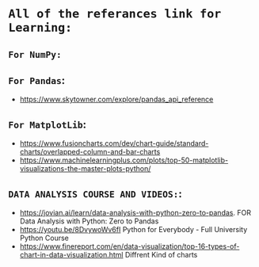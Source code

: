 # `All of the referances link for Learning:`
## `For NumPy:`


## `For Pandas`:
- https://www.skytowner.com/explore/pandas_api_reference


## `For MatplotLib`:
- https://www.fusioncharts.com/dev/chart-guide/standard-charts/overlapped-column-and-bar-charts
- https://www.machinelearningplus.com/plots/top-50-matplotlib-visualizations-the-master-plots-python/

## `DATA ANALYSIS COURSE AND VIDEOS:`:
- https://jovian.ai/learn/data-analysis-with-python-zero-to-pandas.       FOR Data Analysis with Python: Zero to Pandas
- https://youtu.be/8DvywoWv6fI    Python for Everybody - Full University Python Course
- https://www.finereport.com/en/data-visualization/top-16-types-of-chart-in-data-visualization.html       Diffrent Kind of charts
